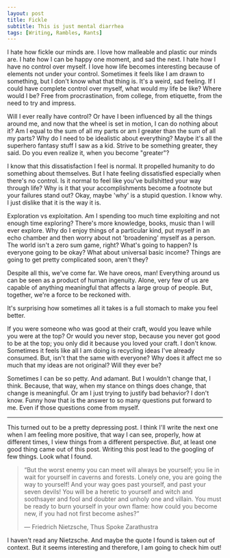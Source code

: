 ```yaml
---
layout: post
title: Fickle
subtitle: This is just mental diarrhea
tags: [Writing, Rambles, Rants]
---
```


I hate how fickle our minds are. I love how malleable and plastic our minds are. I hate how I can be happy one moment, and sad the next. I hate how I have no control over myself. I love how life becomes interesting because of elements not under your control. Sometimes it feels like I am drawn to something, but I don't know what that thing is. It's a weird, sad feeling. If I could have complete control over myself, what would my life be like? Where would I be? Free from procrastination, from college, from etiquette, from the need to try and impress.

Will I ever really have control? Or have I been influenced by all the things around me, and now that the wheel is set in motion, I can do nothing about it? Am I equal to the sum of all my parts or am I greater than the sum of all my parts? Why do I need to be idealistic about everything? Maybe it's all the superhero fantasy stuff I saw as a kid. Strive to be something greater, they said. Do you even realize it, when you become "greater"? 

I know that this dissatisfaction I feel is normal. It propelled humanity to do something about themselves. But I hate feeling dissatisfied especially when there's no control. Is it normal to feel like you've bullshitted your way through life? Why is it that your accomplishments become a footnote but your failures stand out? Okay, maybe 'why' is a stupid question. I know why. I just dislike that it is the way it is. 

Exploration vs exploitation. Am I spending too much time exploiting and not enough time exploring? There's more knowledge, books, music than I will ever explore. Why do I enjoy things of a particular kind, put myself in an echo chamber and then worry about not 'broadening' myself as a person. The world isn't a zero sum game, right? What's going to happen? Is everyone going to be okay? What about universal basic income? Things are going to get pretty complicated soon, aren't they?

Despite all this, we've come far. We have oreos, man! Everything around us can be seen as a product of human ingenuity. Alone, very few of us are capable of anything meaningful that affects a large group of people. But, together, we're a force to be reckoned with. 

It's surprising how sometimes all it takes is a full stomach to make you feel better. 

If you were someone who was good at their craft, would you leave while you were at the top? Or would you never stop, because you never got good to be at the top; you only did it because you loved your craft. I don't know. Sometimes it feels like all I am doing is recycling ideas I've already consumed. But, isn't that the same with everyone? Why does it affect me so much that my ideas are not original? Will they ever be? 

Sometimes I can be so petty. And adamant. But I wouldn't change that, I think. Because, that way, when my stance on things does change, that change is meaningful. Or am I just trying to justify bad behavior? I don't know. Funny how that is the answer to so many questions put forward to me. Even if those questions come from myself. 

---

This turned out to be a pretty depressing post. I think I'll write the next one when I am feeling more positive, that way I can see, properly, how at different times, I view things from a different perspective. _But_, at least one good thing came out of this post. Writing this post lead to the googling of few things. Look what I found. 

>“But the worst enemy you can meet will always be yourself; you lie in wait for yourself in caverns and forests. Lonely one, you are going the way to yourself! And your way goes past yourself, and past your seven devils! You will be a heretic to yourself and witch and soothsayer and fool and doubter and unholy one and villain. You must be ready to burn yourself in your own flame: how could you become new, if you had not first become ashes?”
>
> ― Friedrich Nietzsche, Thus Spoke Zarathustra

I haven't read any Nietzsche. And maybe the quote I found is taken out of context. But it seems interesting and therefore, I am going to check him out!
